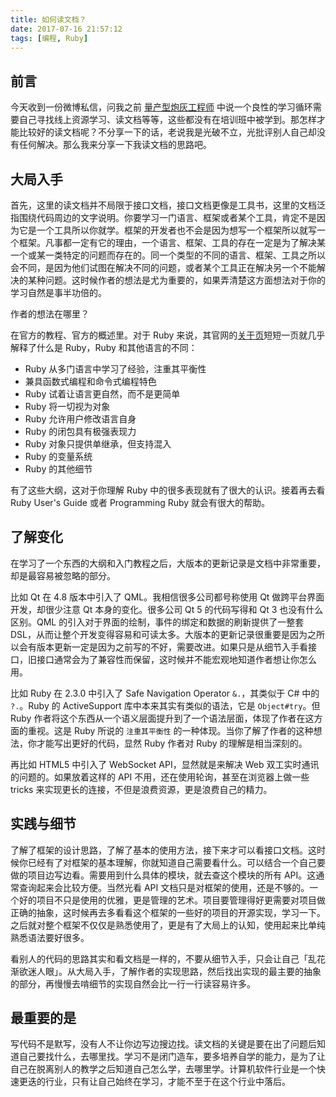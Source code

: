 ```yaml
---
title: 如何读文档？
date: 2017-07-16 21:57:12
tags: [编程, Ruby]
---
```


## 前言

今天收到一份微博私信，问我之前 [量产型炮灰工程师](/2017/05/22/mass-produced-engineers/) 中说一个良性的学习循环需要自己寻找线上资源学习、读文档等等，这些都没有在培训班中被学到。那怎样才能比较好的读文档呢？不分享一下的话，老说我是光破不立，光批评别人自己却没有任何解决。那么我来分享一下我读文档的思路吧。

## 大局入手

首先，这里的读文档并不局限于接口文档，接口文档更像是工具书，这里的文档泛指围绕代码周边的文字说明。你要学习一门语言、框架或者某个工具，肯定不是因为它是一个工具所以你就学。框架的开发者也不会是因为想写一个框架所以就写一个框架。凡事都一定有它的理由，一个语言、框架、工具的存在一定是为了解决某一个或某一类特定的问题而存在的。同一个类型的不同的语言、框架、工具之所以会不同，是因为他们试图在解决不同的问题，或者某个工具正在解决另一个不能解决的某种问题。这时候作者的想法是尤为重要的，如果弄清楚这方面想法对于你的学习自然是事半功倍的。

作者的想法在哪里？

在官方的教程、官方的概述里。对于 Ruby 来说，其官网的[关于页](https://www.ruby-lang.org/zh_cn/about/)短短一页就几乎解释了什么是 Ruby，Ruby 和其他语言的不同：

- Ruby 从多门语言中学习了经验，注重其平衡性
- 兼具函数式编程和命令式编程特色
- Ruby 试着让语言更自然，而不是更简单
- Ruby 将一切视为对象
- Ruby 允许用户修改语言自身
- Ruby 的闭包具有极强表现力
- Ruby 对象只提供单继承，但支持混入
- Ruby 的变量系统
- Ruby 的其他细节

有了这些大纲，这对于你理解 Ruby 中的很多表现就有了很大的认识。接着再去看 Ruby User's Guide 或者 Programming Ruby 就会有很大的帮助。

## 了解变化

在学习了一个东西的大纲和入门教程之后，大版本的更新记录是文档中非常重要，却是最容易被忽略的部分。

比如 Qt 在 4.8 版本中引入了 QML。我相信很多公司都号称使用 Qt 做跨平台界面开发，却很少注意 Qt 本身的变化。很多公司 Qt 5 的代码写得和 Qt 3 也没有什么区别。QML 的引入对于界面的绘制，事件的绑定和数据的刷新提供了一整套 DSL，从而让整个开发变得容易和可读太多。大版本的更新记录很重要是因为之所以会有版本更新一定是因为之前写的不好，需要改进。如果只是从细节入手看接口，旧接口通常会为了兼容性而保留，这时候并不能宏观地知道作者想让你怎么用。

比如 Ruby 在 2.3.0 中引入了 Safe Navigation Operator `&.`，其类似于 C# 中的 `?.`。Ruby 的 ActiveSupport 库中本来其实有类似的语法，它是 `Object#try`。但 Ruby 作者将这个东西从一个语义层面提升到了一个语法层面，体现了作者在这方面的重视。这是 Ruby 所说的 `注重其平衡性` 的一种体现。当你了解了作者的这种想法，你才能写出更好的代码，显然 Ruby 作者对 Ruby 的理解是相当深刻的。

再比如 HTML5 中引入了 WebSocket API，显然就是来解决 Web 双工实时通讯的问题的。如果放着这样的 API 不用，还在使用轮询，甚至在浏览器上做一些 tricks 来实现更长的连接，不但是浪费资源，更是浪费自己的精力。

## 实践与细节

了解了框架的设计思路，了解了基本的使用方法，接下来才可以看接口文档。这时候你已经有了对框架的基本理解，你就知道自己需要看什么。可以结合一个自己要做的项目边写边看。需要用到什么具体的模块，就去查这个模块的所有 API。这通常查询起来会比较方便。当然光看 API 文档只是对框架的使用，还是不够的。一个好的项目不只是使用的优雅，更是管理的艺术。项目要管理得好更需要对项目做正确的抽象，这时候再去多看看这个框架的一些好的项目的开源实现，学习一下。之后就对整个框架不仅仅是熟悉使用了，更是有了大局上的认知，使用起来比单纯熟悉语法要好很多。

看别人的代码的思路其实和看文档是一样的，不要从细节入手，只会让自己「乱花渐欲迷人眼」。从大局入手，了解作者的实现思路，然后找出实现的最主要的抽象的部分，再慢慢去啃细节的实现自然会比一行一行读容易许多。

## 最重要的是

写代码不是默写，没有人不让你边写边搜边找。读文档的关键是要在出了问题后知道自己要找什么，去哪里找。学习不是闭门造车，要多培养自学的能力，是为了让自己在脱离别人的教学之后知道自己怎么学，去哪里学。计算机软件行业是一个快速更迭的行业，只有让自己始终在学习，才能不至于在这个行业中落后。
